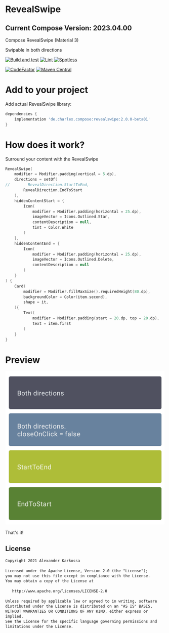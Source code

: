# RevealSwipe
## Current Compose Version: 2023.04.00
Compose RevealSwipe (Material 3)

Swipable in both directions

<a href="https://github.com/ch4rl3x/RevealSwipe/actions?query=workflow%3ABuild and test"><img src="https://github.com/ch4rl3x/RevealSwipe/workflows/Build and test/badge.svg" alt="Build and test"></a>
<a href="https://github.com/ch4rl3x/RevealSwipe/actions?query=workflow%3ALint"><img src="https://github.com/ch4rl3x/RevealSwipe/workflows/Lint/badge.svg" alt="Lint"></a>
<a href="https://github.com/ch4rl3x/RevealSwipe/actions?query=workflow%3ASpotless"><img src="https://github.com/ch4rl3x/RevealSwipe/workflows/Spotless/badge.svg" alt="Spotless"></a>

<a href="https://www.codefactor.io/repository/github/ch4rl3x/RevealSwipe"><img src="https://www.codefactor.io/repository/github/ch4rl3x/RevealSwipe/badge" alt="CodeFactor" /></a>
<a href="https://repo1.maven.org/maven2/de/charlex/compose/revealswipe/"><img src="https://img.shields.io/maven-central/v/de.charlex.compose/revealswipe" alt="Maven Central" /></a>


# Add to your project

Add actual RevealSwipe library:

```groovy
dependencies {
    implementation 'de.charlex.compose:revealswipe:2.0.0-beta01'
}
```

# How does it work?

Surround your content with the RevealSwipe

```kotlin
RevealSwipe(
    modifier = Modifier.padding(vertical = 5.dp),
    directions = setOf(
//        RevealDirection.StartToEnd,
        RevealDirection.EndToStart
    ),
    hiddenContentStart = {
        Icon(
            modifier = Modifier.padding(horizontal = 25.dp),
            imageVector = Icons.Outlined.Star,
            contentDescription = null,
            tint = Color.White
        )
    },
    hiddenContentEnd = {
        Icon(
            modifier = Modifier.padding(horizontal = 25.dp),
            imageVector = Icons.Outlined.Delete,
            contentDescription = null
        )
    }
) {
    Card(
        modifier = Modifier.fillMaxSize().requiredHeight(80.dp),
        backgroundColor = Color(item.second),
        shape = it,
    ){
        Text(
            modifier = Modifier.padding(start = 20.dp, top = 20.dp),
            text = item.first
        )
    }
}
```

# Preview

![RevealSwipe](https://github.com/ch4rl3x/RevealSwipe/blob/main/art/revealswipe.gif)


That's it!

License
--------

    Copyright 2021 Alexander Karkossa

    Licensed under the Apache License, Version 2.0 (the "License");
    you may not use this file except in compliance with the License.
    You may obtain a copy of the License at

       http://www.apache.org/licenses/LICENSE-2.0

    Unless required by applicable law or agreed to in writing, software
    distributed under the License is distributed on an "AS IS" BASIS,
    WITHOUT WARRANTIES OR CONDITIONS OF ANY KIND, either express or implied.
    See the License for the specific language governing permissions and
    limitations under the License.
